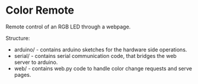 Color Remote
============

Remote control of an RGB LED through a webpage.

Structure:

* arduino/ - contains arduino sketches for the hardware side operations.
* serial/  - contains serial communication code, that bridges the web server to arduino.
* web/	- contains web.py code to handle color change requests and serve pages.
